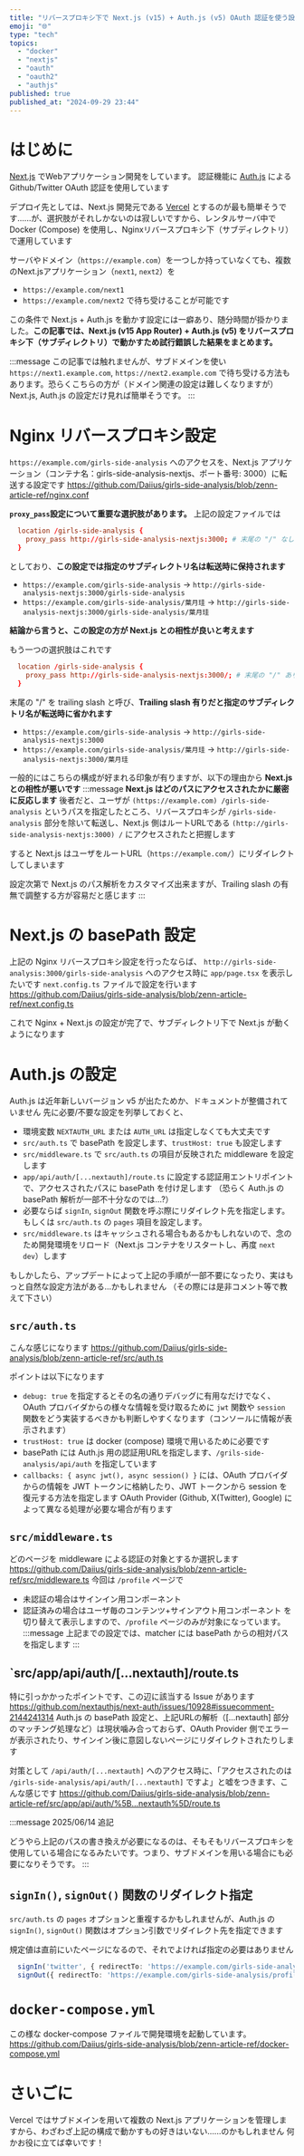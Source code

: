 ```yaml
---
title: "リバースプロキシ下で Next.js (v15) + Auth.js (v5) OAuth 認証を使う設定"
emoji: "🌐"
type: "tech"
topics:
  - "docker"
  - "nextjs"
  - "oauth"
  - "oauth2"
  - "authjs"
published: true
published_at: "2024-09-29 23:44"
---
```


# はじめに
[Next.js](https://nextjs.org/) でWebアプリケーション開発をしています。
認証機能に [Auth.js](https://authjs.dev/) による Github/Twitter OAuth 認証を使用しています

デプロイ先としては、Next.js 開発元である [Vercel](https://vercel.com/) とするのが最も簡単そうです......が、選択肢がそれしかないのは寂しいですから、レンタルサーバ中で Docker (Compose) を使用し、Nginxリバースプロキシ下（サブディレクトリ）で運用しています

サーバやドメイン（`https://example.com`）を一つしか持っていなくても、複数のNext.jsアプリケーション（`next1`, `next2`）を
- `https://example.com/next1`
- `https://example.com/next2`
で待ち受けることが可能です

この条件で Next.js + Auth.js を動かす設定には一癖あり、随分時間が掛かりました。**この記事では、Next.js (v15 App Router) + Auth.js (v5) をリバースプロキシ下（サブディレクトリ）で動かすため試行錯誤した結果をまとめます。**

:::message
この記事では触れませんが、サブドメインを使い `https://next1.example.com`, `https://next2.example.com` で待ち受ける方法もあります。恐らくこちらの方が（ドメイン関連の設定は難しくなりますが）Next.js, Auth.js の設定だけ見れば簡単そうです。
:::

# Nginx リバースプロキシ設定
`https://example.com/girls-side-analysis` へのアクセスを、Next.js アプリケーション（コンテナ名：girls-side-analysis-nextjs、ポート番号: 3000）に転送する設定です
https://github.com/Daiius/girls-side-analysis/blob/zenn-article-ref/nginx.conf

**`proxy_pass`設定について重要な選択肢があります。** 上記の設定ファイルでは
```nginx.conf
  location /girls-side-analysis {
    proxy_pass http://girls-side-analysis-nextjs:3000; # 末尾の "/" なし
  }
```
としており、**この設定では指定のサブディレクトリ名は転送時に保持されます**
- `https://example.com/girls-side-analysis` → `http://girls-side-analysis-nextjs:3000/girls-side-analysis`
- `https://example.com/girls-side-analysis/葉月珪` → `http://girls-side-analysis-nextjs:3000/girls-side-analysis/葉月珪`

**結論から言うと、この設定の方が Next.js との相性が良いと考えます**

もう一つの選択肢はこれです
```nginx.conf
  location /girls-side-analysis {
    proxy_pass http://girls-side-analysis-nextjs:3000/; # 末尾の "/" あり
  }
```
末尾の "/" を trailing slash と呼び、**Trailing slash 有りだと指定のサブディレクトリ名が転送時に省かれます**
- `https://example.com/girls-side-analysis` → `http://girls-side-analysis-nextjs:3000`
- `https://example.com/girls-side-analysis/葉月珪` → `http://girls-side-analysis-nextjs:3000/葉月珪`

一般的にはこちらの構成が好まれる印象が有りますが、以下の理由から **Next.js との相性が悪いです**
:::message
**Next.js はどのパスにアクセスされたかに厳密に反応します**
後者だと、ユーザが `(https://example.com) /girls-side-analysis` というパスを指定したところ、リバースプロキシが `/girls-side-analysis` 部分を除いて転送し、Next.js 側はルートURLである `(http://girls-side-analysis-nextjs:3000) /` にアクセスされたと把握します

すると Next.js はユーザをルートURL（`https://example.com/`）にリダイレクトしてしまいます

設定次第で Next.js のパス解析をカスタマイズ出来ますが、Trailing slash の有無で調整する方が容易だと感じます
:::

# Next.js の basePath 設定
上記の Nginx リバースプロキシ設定を行ったならば、 `http://girls-side-analysis:3000/girls-side-analysis` へのアクセス時に `app/page.tsx` を表示したいです
`next.config.ts` ファイルで設定を行います
https://github.com/Daiius/girls-side-analysis/blob/zenn-article-ref/next.config.ts

これで Nginx + Next.js の設定が完了で、サブディレクトリ下で Next.js が動くようになります

# Auth.js の設定
Auth.js は近年新しいバージョン v5 が出たためか、ドキュメントが整備されていません
先に必要/不要な設定を列挙しておくと、
- 環境変数 `NEXTAUTH_URL` または `AUTH_URL` は指定しなくても大丈夫です
- `src/auth.ts` で basePath を設定します、`trustHost: true` も設定します
- `src/middleware.ts` で `src/auth.ts` の項目が反映された middleware を設定します
- `app/api/auth/[...nextauth]/route.ts` に設定する認証用エントリポイントで、アクセスされたパスに basePath を付け足します
（恐らく Auth.js の basePath 解析が一部不十分なのでは...?）
- 必要ならば `signIn`, `signOut` 関数を呼ぶ際にリダイレクト先を指定します。もしくは `src/auth.ts` の `pages` 項目を設定します。
- `src/middleware.ts` はキャッシュされる場合もあるかもしれないので、念のため開発環境をリロード（Next.js コンテナをリスタートし、再度 `next dev`）します

もしかしたら、アップデートによって上記の手順が一部不要になったり、実はもっと自然な設定方法がある...かもしれません
（その際には是非コメント等で教えて下さい）

## `src/auth.ts`
こんな感じになります
https://github.com/Daiius/girls-side-analysis/blob/zenn-article-ref/src/auth.ts

ポイントは以下になります
- `debug: true` を指定するとその名の通りデバッグに有用なだけでなく、OAuth プロバイダからの様々な情報を受け取るために `jwt` 関数や `session` 関数をどう実装するべきかも判断しやすくなります（コンソールに情報が表示されます）
- `trustHost: true` は docker (compose) 環境で用いるために必要です
- basePath には Auth.js 用の認証用URLを指定します、`/grils-side-analysis/api/auth` を指定しています
- `callbacks: { async jwt(), async session() }` には、OAuth プロバイダからの情報を JWT トークンに格納したり、JWT トークンから session を復元する方法を指定します
OAuth Provider (Github, X(Twitter), Google) によって異なる処理が必要な場合が有ります

## `src/middleware.ts`
どのページを middleware による認証の対象とするか選択します
https://github.com/Daiius/girls-side-analysis/blob/zenn-article-ref/src/middleware.ts
今回は `/profile` ページで
- 未認証の場合はサインイン用コンポーネント
- 認証済みの場合はユーザ毎のコンテンツ+サインアウト用コンポーネント
を切り替えて表示しますので、`/profile` ページのみが対象になっています。
:::message
上記までの設定では、matcher には basePath からの相対パスを指定します 
:::

## `src/app/api/auth/[...nextauth]/route.ts
特に引っかかったポイントです、この辺に該当する Issue があります
https://github.com/nextauthjs/next-auth/issues/10928#issuecomment-2144241314
Auth.js の basePath 設定と、上記URLの解析（[...nextauth] 部分のマッチング処理など）は現状噛み合っておらず、OAuth Provider 側でエラーが表示されたり、サインイン後に意図しないページにリダイレクトされたりします

対策として `/api/auth/[...nextauth]` へのアクセス時に、「アクセスされたのは `/girls-side-analysis/api/auth/[...nextauth]` ですよ」と嘘をつきます、こんな感じです
https://github.com/Daiius/girls-side-analysis/blob/zenn-article-ref/src/app/api/auth/%5B...nextauth%5D/route.ts

:::message
2025/06/14 追記

どうやら上記のパスの書き換えが必要になるのは、そもそもリバースプロキシを使用している場合になるみたいです。つまり、サブドメインを用いる場合にも必要になりそうです。
:::

## `signIn()`, `signOut()` 関数のリダイレクト指定
`src/auth.ts` の `pages` オプションと重複するかもしれませんが、Auth.js の `signIn()`, `signOut()` 関数はオプション引数でリダイレクト先を指定できます

規定値は直前にいたページになるので、それでよければ指定の必要はありません
```TypeScript
  signIn('twitter', { redirectTo: 'https://example.com/girls-side-analysis/profile' });
  signOut({ redirectTo: 'https://example.com/girls-side-analysis/profile' });
```

# `docker-compose.yml`
この様な docker-compose ファイルで開発環境を起動しています。
https://github.com/Daiius/girls-side-analysis/blob/zenn-article-ref/docker-compose.yml

# さいごに
Vercel ではサブドメインを用いて複数の Next.js アプリケーションを管理しますから、わざわざ上記の構成で動かすもの好きはいない......のかもしれません
何かお役に立てば幸いです！


